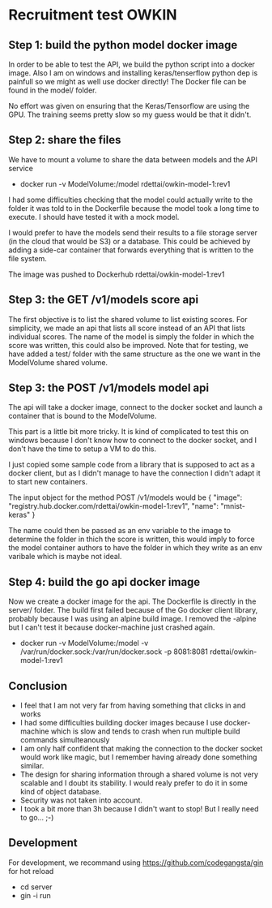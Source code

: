 # Recruitment test OWKIN

## Step 1: build the python model docker image

In order to be able to test the API, we build the python script into a docker image. Also I am on windows and installing keras/tenserflow python dep is painfull so we might as well use docker directly! The Docker file can be found in the model/ folder.

No effort was given on ensuring that the Keras/Tensorflow are using the GPU. The training seems pretty slow so my guess would be that it didn't.

## Step 2: share the files

We have to mount a volume to share the data between models and the API service
- docker run -v ModelVolume:/model rdettai/owkin-model-1:rev1

I had some difficulties checking that the model could actually write to the folder it was told to in the Dockerfile because the model took a long time to execute. I should have tested it with a mock model. 

I would prefer to have the models send their results to a file storage server (in the cloud that would be S3) or a database. This could be achieved by adding a side-car container that forwards everything that is written to the file system.

The image was pushed to Dockerhub rdettai/owkin-model-1:rev1

## Step 3: the GET /v1/models score api

The first objective is to list the shared volume to list existing scores. For simplicity, we made an api that lists all score instead of an API that lists individual scores. The name of the model is simply the folder in which the score was written, this could also be improved. Note that for testing, we have added a test/ folder with the same structure as the one we want in the ModelVolume shared volume.

## Step 3: the POST /v1/models model api

The api will take a docker image, connect to the docker socket and launch a container that is bound to the ModelVolume. 

This part is a little bit more tricky. It is kind of complicated to test this on windows because I don't know how to connect to the docker socket, and I don't have the time to setup a VM to do this.

I just copied some sample code from a library that is supposed to act as a docker client, but as I didn't manage to have the connection I didn't adapt it to start new containers.

The input object for the method POST /v1/models would be
{
  "image": "registry.hub.docker.com/rdettai/owkin-model-1:rev1",
  "name": "mnist-keras"
}

The name could then be passed as an env variable to the image to determine the folder in thich the score is written, this would imply to force the model container authors to have the folder in which they write as an env varibale which is maybe not ideal.

## Step 4: build the go api docker image

Now we create a docker image for the api. The Dockerfile is directly in the server/ folder. The build first failed because of the Go docker client library, probably because I was using an alpine build image. I removed the -alpine but I can't test it because docker-machine just crashed again.
- docker run -v ModelVolume:/model -v /var/run/docker.sock:/var/run/docker.sock -p 8081:8081 rdettai/owkin-model-1:rev1




## Conclusion
- I feel that I am not very far from having something that clicks in and works
- I had some difficulties building docker images because I use docker-machine which is slow and tends to crash when run multiple build commands simulteanously
- I am only half confident that making the connection to the docker socket would work like magic, but I remember having already done something similar.
- The design for sharing information through a shared volume is not very scalable and I doubt its stability. I would realy prefer to do it in some kind of object database.
- Security was not taken into account.
- I took a bit more than 3h because I didn't want to stop! But I really need to go... ;-)



## Development
For development, we recommand using https://github.com/codegangsta/gin for hot reload
- cd server
- gin -i run

